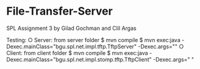 # File-Transfer-Server
SPL Assignment 3 by Gilad Gochman and Clil Argas

Testing:
○ Server: from server folder
$ mvn compile
$ mvn exec:java -Dexec.mainClass="bgu.spl.net.impl.tftp.TftpServer" -Dexec.args="<port>"
○ Client: from client folder
$ mvn compile
$ mvn exec:java -Dexec.mainClass="bgu.spl.net.impl.stomp.tftp.TftpClient" -Dexec.args="<ip> <port>"
